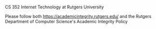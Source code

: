 CS 352 Internet Technology at Rutgers University

Please follow both https://academicintegrity.rutgers.edu/ and the Rutgers Department of Computer Science's Academic Integrity Policy
